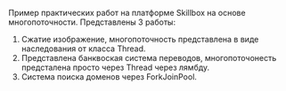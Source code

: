 Пример практических работ на платформе Skillbox на основе многопоточности. Представлены 3 работы:
1. Сжатие изображение, многопоточность представлена в виде наследования от класса Thread.
2. Представлена банквоская система переводов, многопоточонесть предсталена просто через Thread через лямбду.
3. Система поиска доменов через ForkJoinPool.

